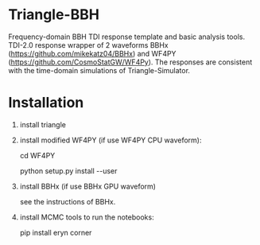 # Triangle-BBH
Frequency-domain BBH TDI response template and basic analysis tools. TDI-2.0 response wrapper of 2 waveforms BBHx (https://github.com/mikekatz04/BBHx) and WF4PY (https://github.com/CosmoStatGW/WF4Py). 
The responses are consistent with the time-domain simulations of Triangle-Simulator. 

# Installation 
1. install triangle 

2. install modified WF4PY (if use WF4PY CPU waveform): 

   cd WF4PY 

   python setup.py install --user  

3. install BBHx (if use BBHx GPU waveform)  
   
   see the instructions of BBHx.   

4. install MCMC tools to run the notebooks: 

   pip install eryn corner  

